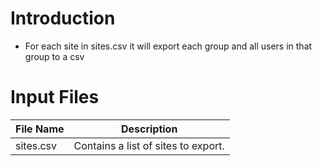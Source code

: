 # Introduction
* For each site in sites.csv it will export each group and all users in that group to a csv

# Input Files

File Name | Description
----------|-----------
sites.csv | Contains a list of sites to export.
